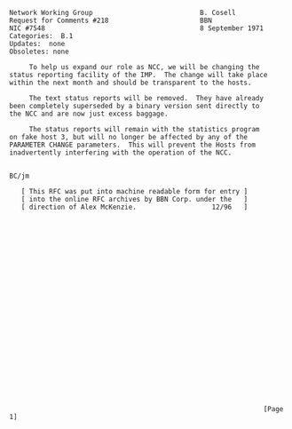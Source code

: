     Network Working Group                           B. Cosell
    Request for Comments #218                       BBN
    NIC #7548                                       8 September 1971
    Categories:  B.1
    Updates:  none
    Obsoletes: none

         To help us expand our role as NCC, we will be changing the
    status reporting facility of the IMP.  The change will take place
    within the next month and should be transparent to the hosts.

         The text status reports will be removed.  They have already
    been completely superseded by a binary version sent directly to
    the NCC and are now just excess baggage.

         The status reports will remain with the statistics program
    on fake host 3, but will no longer be affected by any of the
    PARAMETER CHANGE parameters.  This will prevent the Hosts from
    inadvertently interfering with the operation of the NCC.


    BC/jm

       [ This RFC was put into machine readable form for entry ]
       [ into the online RFC archives by BBN Corp. under the   ]
       [ direction of Alex McKenzie.                   12/96   ]

























                                                                    [Page 1]
